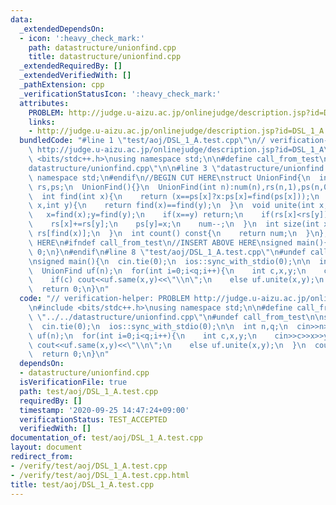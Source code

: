 ```yaml
---
data:
  _extendedDependsOn:
  - icon: ':heavy_check_mark:'
    path: datastructure/unionfind.cpp
    title: datastructure/unionfind.cpp
  _extendedRequiredBy: []
  _extendedVerifiedWith: []
  _pathExtension: cpp
  _verificationStatusIcon: ':heavy_check_mark:'
  attributes:
    PROBLEM: http://judge.u-aizu.ac.jp/onlinejudge/description.jsp?id=DSL_1_A
    links:
    - http://judge.u-aizu.ac.jp/onlinejudge/description.jsp?id=DSL_1_A
  bundledCode: "#line 1 \"test/aoj/DSL_1_A.test.cpp\"\n// verification-helper: PROBLEM\
    \ http://judge.u-aizu.ac.jp/onlinejudge/description.jsp?id=DSL_1_A\n\n#include\
    \ <bits/stdc++.h>\nusing namespace std;\n\n#define call_from_test\n#line 1 \"\
    datastructure/unionfind.cpp\"\n\n#line 3 \"datastructure/unionfind.cpp\"\nusing\
    \ namespace std;\n#endif\n//BEGIN CUT HERE\nstruct UnionFind{\n  int num;\n  vector<int>\
    \ rs,ps;\n  UnionFind(){}\n  UnionFind(int n):num(n),rs(n,1),ps(n,0){iota(ps.begin(),ps.end(),0);}\n\
    \  int find(int x){\n    return (x==ps[x]?x:ps[x]=find(ps[x]));\n  }\n  bool same(int\
    \ x,int y){\n    return find(x)==find(y);\n  }\n  void unite(int x,int y){\n \
    \   x=find(x);y=find(y);\n    if(x==y) return;\n    if(rs[x]<rs[y]) swap(x,y);\n\
    \    rs[x]+=rs[y];\n    ps[y]=x;\n    num--;\n  }\n  int size(int x){\n    return\
    \ rs[find(x)];\n  }\n  int count() const{\n    return num;\n  }\n};\n//END CUT\
    \ HERE\n#ifndef call_from_test\n//INSERT ABOVE HERE\nsigned main(){\n  return\
    \ 0;\n}\n#endif\n#line 8 \"test/aoj/DSL_1_A.test.cpp\"\n#undef call_from_test\n\
    \nsigned main(){\n  cin.tie(0);\n  ios::sync_with_stdio(0);\n\n  int n,q;\n  cin>>n>>q;\n\
    \  UnionFind uf(n);\n  for(int i=0;i<q;i++){\n    int c,x,y;\n    cin>>c>>x>>y;\n\
    \    if(c) cout<<uf.same(x,y)<<\"\\n\";\n    else uf.unite(x,y);\n  }\n  cout<<flush;\n\
    \  return 0;\n}\n"
  code: "// verification-helper: PROBLEM http://judge.u-aizu.ac.jp/onlinejudge/description.jsp?id=DSL_1_A\n\
    \n#include <bits/stdc++.h>\nusing namespace std;\n\n#define call_from_test\n#include\
    \ \"../../datastructure/unionfind.cpp\"\n#undef call_from_test\n\nsigned main(){\n\
    \  cin.tie(0);\n  ios::sync_with_stdio(0);\n\n  int n,q;\n  cin>>n>>q;\n  UnionFind\
    \ uf(n);\n  for(int i=0;i<q;i++){\n    int c,x,y;\n    cin>>c>>x>>y;\n    if(c)\
    \ cout<<uf.same(x,y)<<\"\\n\";\n    else uf.unite(x,y);\n  }\n  cout<<flush;\n\
    \  return 0;\n}\n"
  dependsOn:
  - datastructure/unionfind.cpp
  isVerificationFile: true
  path: test/aoj/DSL_1_A.test.cpp
  requiredBy: []
  timestamp: '2020-09-25 14:47:24+09:00'
  verificationStatus: TEST_ACCEPTED
  verifiedWith: []
documentation_of: test/aoj/DSL_1_A.test.cpp
layout: document
redirect_from:
- /verify/test/aoj/DSL_1_A.test.cpp
- /verify/test/aoj/DSL_1_A.test.cpp.html
title: test/aoj/DSL_1_A.test.cpp
---
```

